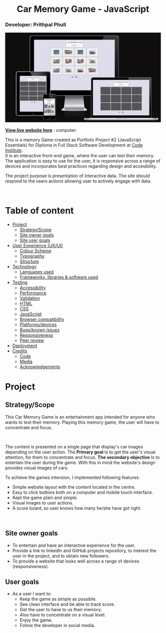 <h1 align="center">Car Memory Game - JavaScript</h1>

### Developer: Prithpal Phull

![amiresponsive](assets/readme-images/iamresponsive.png)

<b>[View live website here](https://pal772.github.io/Mem-Game/)</b> : computer:

This is a memory Game created as Portfolio Project #2 (JavaScript Essentials) for Diploma in Full Stack Software Development at [Code Institute](https://www.codeinstitute.net). <br> It is an interactive front-end game, where the user can test their memory. The application is easy to use for the user, it is responsive across a range of devices and incorporates best practices regarding design and accesibility. 

The project purpose is presentation of interactive data. The site should respond to the users actions allowing user to actively engage with data. 
  
<br>

# Table of content 

*   [Project](#project)
    *   [Strategy/Scope](#strategyscope)
    *   [Site owner goals](#site-owner-goals)
    *   [Site user goals](#user-goals)
*   [User Experience (UX/UI)](#user-experience-ux)
    *   [Colour Scheme](#colour-scheme)
    *   [Typography](#typography)
    *   [Structure](#structure)
*   [Technology](#technology)
    *   [Languages used](#languages-used)
    *   [Frameworks, libraries & software used](#languages-used)
*   [Testing](#testing)
    *   [Accessibility](#accessibility)
    *   [Performance](#performance)
    *   [Validation](#validation)
    *   [HTML](#html)
    *   [CSS](#css)
    *   [JavaScript](#javascript)
    *   [Browser compatibility](#browser-compatibility)
    *   [Platforms/devices](#platformsdevices)
    *   [Bugs/known issues](#bugsknown-issues)
    *   [Responsiveness](#responsiveness)
    *   [Peer review](#peer-review)
*   [Deployment](#deployment)
*   [Credits](#credits)
    *   [Code](#code)
    *   [Media](#media)
    *   [Acknowledgements](#acknowledgements)



#   Project
##  Strategy/Scope

This Car Memory Game is an entertainment app intended for anyone who wants to test their memory. Playing this memory game, the user will have to concentrate and focus.

<br>

 The content is presented on a single page that display's car images depending on the user action. The <b>Primary goal</b> Is to get the user's visual attention, for them to concentrate and focus. <b>The secondary objective</b> Is to entertain the user during the game. With this in mind the website's design provides visual images of cars. 

 To achieve the games intension, I implemented following features:

* Simple website layout with the content located in the centre.
* Easy to click buttons both on a computer and mobile touch interface.
* Kept the game plain and simple.
* Visual images to user actions.
* A score board, so user knows how many he/she have got right.

<br>

## Site owner goals

- To entertain and have an interactive experience for the user.
- Provide a link to linkedIn and GitHub projects repository, to interest the user in the project, 
  and to obtain new followers.
- To provide a website that looks well across a range of devices (responsiveness).  

##  User goals

- As a user I want to:
    - Keep the game as simple as possible.
    - See clean interface and be able to track score.
    - Get the user to have to us their memory.
    - Also have to concentrate on a visual level. 
    - Enjoy the game.
    - Follow the developer in social media.








